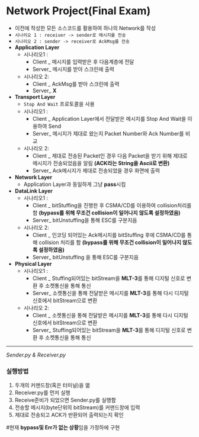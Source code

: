# Network Project(Final Exam)
* 이전에 작성한 모든 소스코드를 활용하여 하나의 Network를 작성
* `시나리오 1 : receiver -> sender로 메시지를 전송`
* `시나리오 2 : sender -> receiver로 AckMsg를 전송`
* **Application Layer**
    - 시나리오1 :
        - Client _ 메시지를 입력받은 후 다음계층에 전달
        - Server_ 메시지를 받아 스크린에 출력
    - 시나리오 2:
        - Client _ AckMsg를 받아 스크린에 출력
        - Server_ **X**
* **Transport Layer**
    - `Stop And Wait` 프로토콜을 사용
    - 시나리오1 :
        - Client _ Application Layer에서 전달받은 메시지를 Stop And Wait을 이용하여 Send
        - Server_ 메시지가 제대로 왔는지 Packet Number와 Ack Number를 비교
    - 시나리오 2:
        - Client _  제대로 전송된 Packet인 경우 다음 Packet을 받기 위해 제대로 메시지가 전송되었음을 알림 **(ACK라는 String을 Ascii로 변환)**
        - Server_ Ack메시지가 제대로 전송되었을 경우 화면에 출력
* **Network Layer**
    - Application Layer과 동일하게 그냥 **pass**시킴
* **DataLink Layer**
    - 시나리오1 :
        - Client _ bitStuffing을 진행한 후 CSMA/CD를 이용하여 collision처리를 함 **(bypass를 위해 무조건 collision이 일어나지 않도록 설정하였음)**
        - Server_ bitUnstuffing을 통해 ESC를 구분지음
    - 시나리오 2:
        - Client _ 인코딩 되어있는 Ack메시지를 bitStuffing 후에 CSMA/CD를 통해 collision 처리를 함 **(bypass를 위해 무조건 collision이 일어나지 않도록 설정하였음)**
        - Server_ bitUnstuffing 을 통해 ESC를 구분지음
* **Physical Layer**
    - 시나리오1 :
        - Client _ Stuffing되어있는 bitStream을 **MLT-3**를 통해 디지털 신호로 변환 후 소켓통신을 통해 통신
        - Server_ 소켓통신을 통해 전달받은 메시지를 **MLT-3**를 통해 다시 디지털 신호에서 bitStream으로 변환
    - 시나리오 2:
        - Client _ 소켓통신을 통해 전달받은 메시지를 **MLT-3**를 통해 다시 디지털 신호에서 bitStream으로 변환
        - Server_ Stuffing되어있는 bitStream을 **MLT-3**를 통해 디지털 신호로 변환 후 소켓통신을 통해 통신

---

*Sender.py & Receiver.py*
###  **실행방법**
1. 두개의 커맨드창(혹은 터미널)을 엶
2. Receiver.py를 먼저 실행
3. Receive준비가 되었으면 Sender.py를 실행함
4. 전송할 메시지(byte단위의 bitStream)를 커맨드창에 입력
5. 제대로 전송되고 ACK가 반환되어 출력되는지 확인
   
#현재 **bypass및 Err가 없는 상황**임을 가정하에 구현